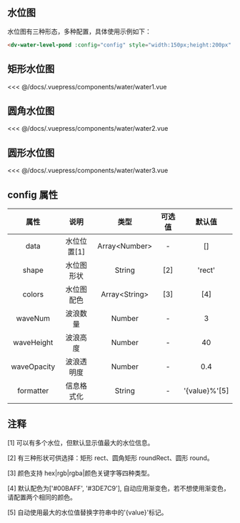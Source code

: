 <!--
 * @Description: datav
 * @Author: 姜泽
 * @Date: 2021-01-20 15:58:31
 * @EditAuthor: 修改人名称
 * @LastEditTime: 2021-05-21 14:51:02
-->

## 水位图

水位图有三种形态，多种配置，具体使用示例如下：

```html
<dv-water-level-pond :config="config" style="width:150px;height:200px" />
```

## 矩形水位图

<water-water1 />

<<< @/docs/.vuepress/components/water/water1.vue

## 圆角水位图

<water-water2 />

<<< @/docs/.vuepress/components/water/water2.vue

## 圆形水位图

<water-water3 />

<<< @/docs/.vuepress/components/water/water3.vue

## config 属性

<div class="full-width-table">
 
| 属性 | 说明 | 类型 | 可选值 | 默认值 |
|:----:|:---:|:----:|:----:|:----:|
|data	|水位位置[1]	|Array<Number\>	|-|[]|
|shape	|水位图形状	|String|[2]|'rect'|
|colors|水位图配色|Array<String\>|[3]| [4]|
|waveNum|波浪数量|Number|-|3|
|waveHeight|波浪高度|Number|-|40|
|waveOpacity|波浪透明度	|Number|-|0.4|
|formatter|信息格式化	|String|-|'{value}%'[5]|
 
</div>

## 注释

[1] 可以有多个水位，但默认显示值最大的水位信息。

[2] 有三种形状可供选择：矩形 rect、圆角矩形 roundRect、圆形 round。

[3] 颜色支持 hex|rgb|rgba|颜色关键字等四种类型。

[4] 默认配色为['#00BAFF', '#3DE7C9'], 自动应用渐变色，若不想使用渐变色，请配置两个相同的颜色。

[5] 自动使用最大的水位值替换字符串中的'{value}'标记。
